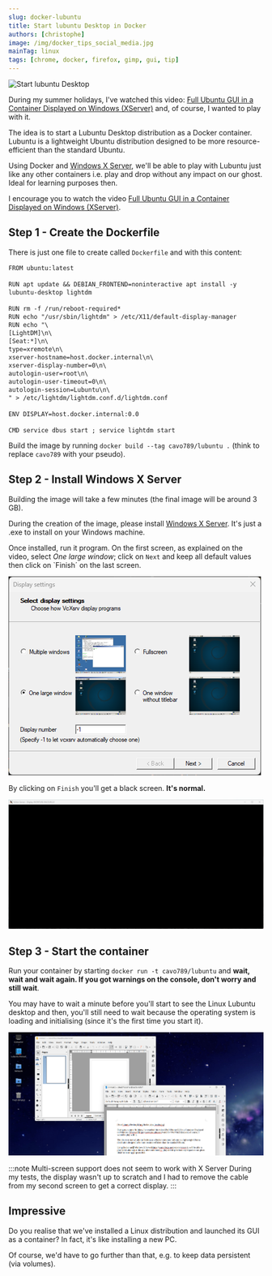 ```yaml
---
slug: docker-lubuntu
title: Start lubuntu Desktop in Docker
authors: [christophe]
image: /img/docker_tips_social_media.jpg
mainTag: linux
tags: [chrome, docker, firefox, gimp, gui, tip]
---
```

<!-- cspell:ignore lubuntu,initialising,xremote,autologin,realise -->
![Start lubuntu Desktop](/img/docker_tips_banner.jpg)

During my summer holidays, I've watched this video: [Full Ubuntu GUI in a Container Displayed on Windows (XServer)](https://www.youtube.com/watch?v=WutV6n21dys) and, of course, I wanted to play with it.

The idea is to start a Lubuntu Desktop distribution as a Docker container. Lubuntu is a lightweight Ubuntu distribution designed to be more resource-efficient than the standard Ubuntu.

Using Docker and [Windows X Server](https://sourceforge.net/projects/vcxsrv/), we'll be able to play with Lubuntu just like any other containers i.e. play and drop without any impact on our ghost. Ideal for learning purposes then.

<!-- truncate -->

I encourage you to watch the video [Full Ubuntu GUI in a Container Displayed on Windows (XServer)](https://www.youtube.com/watch?v=WutV6n21dys).

## Step 1 - Create the Dockerfile

There is just one file to create called `Dockerfile` and with this content:

<Snippet filename="Dockerfile">

```docker
FROM ubuntu:latest

RUN apt update && DEBIAN_FRONTEND=noninteractive apt install -y lubuntu-desktop lightdm

RUN rm -f /run/reboot-required*
RUN echo "/usr/sbin/lightdm" > /etc/X11/default-display-manager
RUN echo "\
[LightDM]\n\
[Seat:*]\n\
type=xremote\n\
xserver-hostname=host.docker.internal\n\
xserver-display-number=0\n\
autologin-user=root\n\
autologin-user-timeout=0\n\
autologin-session=Lubuntu\n\
" > /etc/lightdm/lightdm.conf.d/lightdm.conf

ENV DISPLAY=host.docker.internal:0.0

CMD service dbus start ; service lightdm start
```

</Snippet>

Build the image by running `docker build --tag cavo789/lubuntu .` (think to replace `cavo789` with your pseudo).

## Step 2 - Install Windows X Server

Building the image will take a few minutes (the final image will be around 3 GB).

During the creation of the image, please install [Windows X Server](https://sourceforge.net/projects/vcxsrv/). It's just a .exe to install on your Windows machine.

Once installed, run it program. On the first screen, as explained on the video, select *One large window*; click on `Next` and keep all default values then click on `Finish´ on the last screen.

![Windows X Server](./images/xserver.png)

By clicking on `Finish` you'll get a black screen. **It's normal.**

![The X Server black window](./images/xserver-black-window.png)

## Step 3 - Start the container

Run your container by starting `docker run -t cavo789/lubuntu` and **wait, wait and wait again. If you got warnings on the console, don't worry and still wait**.

You may have to wait a minute before you'll start to see the Linux Lubuntu desktop and then, you'll still need to wait because the operating system is loading and initialising (since it's the first time you start it).

![Lubuntu desktop](./images/lubuntu-desktop.png)

:::note Multi-screen support does not seem to work with X Server
During my tests, the display wasn't up to scratch and I had to remove the cable from my second screen to get a correct display.
:::

## Impressive

Do you realise that we've installed a Linux distribution and launched its GUI as a container? In fact, it's like installing a new PC.

Of course, we'd have to go further than that, e.g. to keep data persistent (via volumes).
